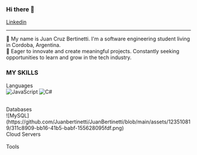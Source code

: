 ### Hi there 👋

[Linkedin](https://www.linkedin.com/in/juan-cruz-bertinetti-6372141ba/)

-----------------------------------------------------------------------------------------------------

🌱 My name is Juan Cruz Bertinetti. I'm a software engineering student living in Cordoba, Argentina.
<br>
🚀 Eager to innovate and create meaningful projects. Constantly seeking opportunities to learn and grow in the tech industry.

### MY SKILLS

  Languages
  <br>
  ![JavaScript](https://github.com/Juanbertinetti/JuanBertinetti/blob/main/assets/123510819/e2410888-c1a6-4e66-9c7f-cd340c97d077.png)
  ![C#](https://github.com/Juanbertinetti/JuanBertinetti/blob/main/assets/123510819/6b540f0b-ab0f-496c-9b3d-d7800bb0a0ee.png)
  
  <br>
  Databases
  <br>
  ![MySQL](https://github.com/Juanbertinetti/JuanBertinetti/blob/main/assets/123510819/311c8909-bb16-41b5-babf-155628095fdf.png)
  
  <br>
  Cloud Servers
  <br>
  <br>
  Tools
  <br>
